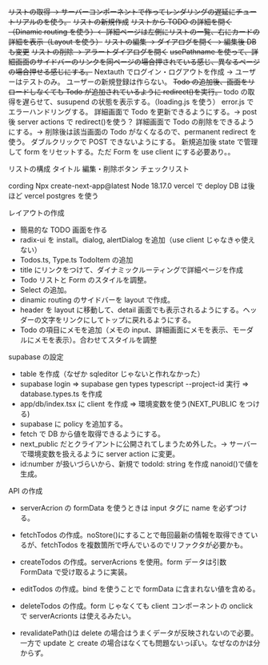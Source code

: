 ~~リストの取得 → サーバーコンポーネントで作ってレンダリングの遅延にチュートリアルのを使う。~~
~~リストの新規作成~~
~~リストから TODO の詳細を開く（Dinamic routing を使う）← 詳細ページは左側にリストの一覧、右にカードの詳細を表示（Layout を使う）~~
~~リストの編集 → ダイアログを開く → 編集後 DB も変更~~
~~リストの削除 → アラートダイアログを開く~~
~~usePathname を使って、詳細画面のサイドバーのリンクを同ページの場合押されている感じ、異なるページの場合押せる感じにする。~~
Nextauth でログイン・ログアウトを作成 → ユーザーはテストのみ。
ユーザーの新規登録は作らない。
~~Todo の追加後、画面をリロードしなくても Todo が追加されているように redirect()を実行。~~
todo の取得を遅らせて、susupend の状態を表示する。（loading.js を使う）
error.js でエラーハンドリングする。
詳細画面で Todo を更新できるようにする。→ post 後 server actions で redirect()を使う？
詳細画面で Todo の削除をできるようにする。→ 削除後は該当画面の Todo がなくなるので、permanent redirect を使う。
ダブルクリックで POST できないようにする。
新規追加後 state で管理して form をリセットする。ただ Form を use client にする必要あり。。

リストの構成
タイトル
編集・削除ボタン
チェックリスト

cording
Npx create-next-app@latest
Node 18.17.0
vercel で deploy
DB は後ほど vercel postgres を使う

レイアウトの作成

- 簡易的な TODO 画面を作る
- radix-ui を install。dialog, alertDialog を追加（use client じゃなきゃ使えない）
- Todos.ts, Type.ts TodoItem の追加
- title にリンクをつけて、ダイナミックルーティングで詳細ページを作成
- Todo リストと Form のスタイルを調整。
- Select の追加。
- dinamic routing のサイドバーを layout で作成。
- header を layout に移動して、detail 画面でも表示されるようにする。ヘッダーの文字をリンクにしてトップに戻れるようにする。
- Todo の項目にメモを追加（メモの input、詳細画面にメモを表示、モーダルにメモを表示）。合わせてスタイルを調整

supabase の設定

- table を作成（なぜか sqleditor じゃないと作れなかった）
- supabase login => supabase gen types typescript --project-id 実行 => database.types.ts を作成
- app/db/index.tsx に client を作成 => 環境変数を使う(NEXT_PUBLIC をつける)
- supabase に policy を追加する。
- fetch で DB から値を取得できるようにする。
- next_public だとクライアントに公開されてしまうため外した。→ サーバーで環境変数を扱えるように server action に変更。
- id:number が扱いづらいから、新規で todoId: string を作成 nanoid()で値を生成。

API の作成

- serverAcrion の formData を使うときは input タグに name を必ずつける。
- fetchTodos の作成。noStore()にすることで毎回最新の情報を取得できているが、fetchTodos を複数箇所で呼んでいるのでリファクタが必要かも。
- createTodos の作成。serverAcrions を使用。form データは引数 FormData で受け取るように実装。
- editTodos の作成。bind を使うことで formData に含まれない値を含める。
- deleteTodos の作成。form じゃなくても client コンポーネントの onclick で serverAcrionts は使えるみたい。

- revalidatePath()は delete の場合はうまくデータが反映されないので必要。一方で update と create の場合はなくても問題ないっぽい。なぜなのかは分からず。
